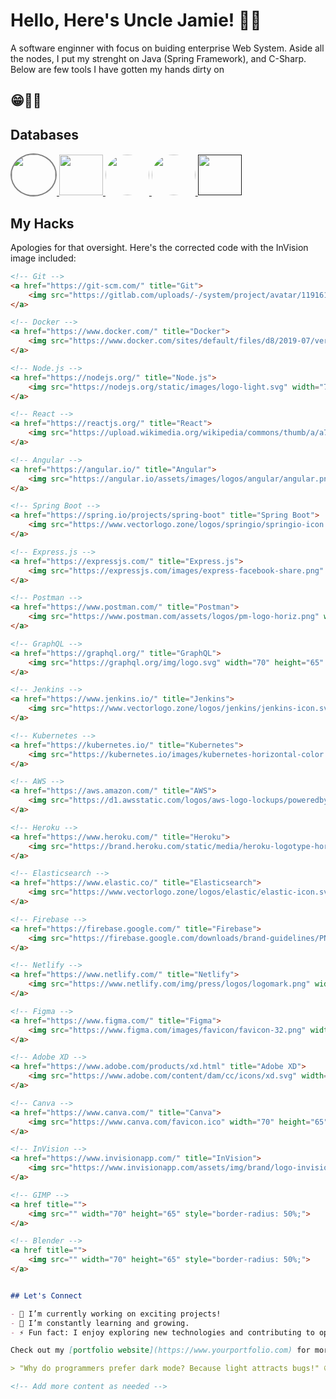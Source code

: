 # Hello, Here's Uncle Jamie! 👋🤗

A software enginner with focus on buiding enterprise Web System.
Aside all the nodes, I put my strenght on Java (Spring Framework), and C-Sharp.
Below are few tools I have gotten my hands dirty on
## 😁👨‍💻

## Databases

<a href="https://www.mongodb.com/">
    <img src="https://p7.hiclipart.com/preview/63/19/815/mongodb-database-nosql-postgresql-mongo.jpg" width="70" height="65" style="border: 2px solid  gray; border-radius: 50%;"/>
</a>
<a href="https://www.mysql.com/">
    <img src="https://dev.mysql.com/common/logos/mysql-logo.svg" width="70" height="65" style="border-radius: 50"/>
</a>
<a href="https://www.postgresql.org/">
    <img src="https://www.postgresql.org/media/img/about/press/elephant.png" width="70" height="65" style="border-radius: 50%"/>
</a>
<a href="https://redis.io/">
    <img src="https://redis.com/wp-content/themes/wpx/assets/images/logo-redis.svg?auto=webp&quality=85,75&width=120" width="70" height="65" style="border-radius: 50%"/>
</a>
<a href title="">
    <img src="" width="70" height="65" style="border-radius: 50"/>
</a>

## My Hacks
Apologies for that oversight. Here's the corrected code with the InVision image included:

```markdown
<!-- Git -->
<a href="https://git-scm.com/" title="Git">
    <img src="https://gitlab.com/uploads/-/system/project/avatar/11916151/proxy.duckduckgo.com.png" width="100" height="98" style="border-radius: 50%;">
</a>

<!-- Docker -->
<a href="https://www.docker.com/" title="Docker">
    <img src="https://www.docker.com/sites/default/files/d8/2019-07/vertical-logo-monochromatic.png" width="70" height="65" style="border-radius: 50%;">
</a>

<!-- Node.js -->
<a href="https://nodejs.org/" title="Node.js">
    <img src="https://nodejs.org/static/images/logo-light.svg" width="70" height="65" style="border-radius: 50%;">
</a>

<!-- React -->
<a href="https://reactjs.org/" title="React">
    <img src="https://upload.wikimedia.org/wikipedia/commons/thumb/a/a7/React-icon.svg/1280px-React-icon.svg.png" width="70" height="65" style="border-radius: 50%;">
</a>

<!-- Angular -->
<a href="https://angular.io/" title="Angular">
    <img src="https://angular.io/assets/images/logos/angular/angular.png" width="70" height="65" style="border-radius: 50%;">
</a>

<!-- Spring Boot -->
<a href="https://spring.io/projects/spring-boot" title="Spring Boot">
    <img src="https://www.vectorlogo.zone/logos/springio/springio-icon.svg" width="70" height="65" style="border-radius: 50%;">
</a>

<!-- Express.js -->
<a href="https://expressjs.com/" title="Express.js">
    <img src="https://expressjs.com/images/express-facebook-share.png" width="70" height="65" style="border-radius: 50%;">
</a>

<!-- Postman -->
<a href="https://www.postman.com/" title="Postman">
    <img src="https://www.postman.com/assets/logos/pm-logo-horiz.png" width="70" height="65" style="border-radius: 50%;">
</a>

<!-- GraphQL -->
<a href="https://graphql.org/" title="GraphQL">
    <img src="https://graphql.org/img/logo.svg" width="70" height="65" style="border-radius: 50%;">
</a>

<!-- Jenkins -->
<a href="https://www.jenkins.io/" title="Jenkins">
    <img src="https://www.vectorlogo.zone/logos/jenkins/jenkins-icon.svg" width="70" height="65" style="border-radius: 50%;">
</a>

<!-- Kubernetes -->
<a href="https://kubernetes.io/" title="Kubernetes">
    <img src="https://kubernetes.io/images/kubernetes-horizontal-color.png" width="70" height="65" style="border-radius: 50%;">
</a>

<!-- AWS -->
<a href="https://aws.amazon.com/" title="AWS">
    <img src="https://d1.awsstatic.com/logos/aws-logo-lockups/poweredbyaws/PB_AWS_logo_RGB_REV.61d6d5d21582a4427ce8c59e31c10c4bd7e00d68.png" width="70" height="65" style="border-radius: 50%;">
</a>

<!-- Heroku -->
<a href="https://www.heroku.com/" title="Heroku">
    <img src="https://brand.heroku.com/static/media/heroku-logotype-horizontal.81c49462.svg" width="70" height="65" style="border-radius: 50%;">
</a>

<!-- Elasticsearch -->
<a href="https://www.elastic.co/" title="Elasticsearch">
    <img src="https://www.vectorlogo.zone/logos/elastic/elastic-icon.svg" width="70" height="65" style="border-radius: 50%;">
</a>

<!-- Firebase -->
<a href="https://firebase.google.com/" title="Firebase">
    <img src="https://firebase.google.com/downloads/brand-guidelines/PNG/logo-standard.png" width="70" height="65" style="border-radius: 50%;">
</a>

<!-- Netlify -->
<a href="https://www.netlify.com/" title="Netlify">
    <img src="https://www.netlify.com/img/press/logos/logomark.png" width="70" height="65" style="border-radius: 50%;">
</a>

<!-- Figma -->
<a href="https://www.figma.com/" title="Figma">
    <img src="https://www.figma.com/images/favicon/favicon-32.png" width="70" height="65" style="border-radius: 50%;">
</a>

<!-- Adobe XD -->
<a href="https://www.adobe.com/products/xd.html" title="Adobe XD">
    <img src="https://www.adobe.com/content/dam/cc/icons/xd.svg" width="70" height="65" style="border-radius: 50%;">
</a>

<!-- Canva -->
<a href="https://www.canva.com/" title="Canva">
    <img src="https://www.canva.com/favicon.ico" width="70" height="65" style="border-radius: 50%;">
</a>

<!-- InVision -->
<a href="https://www.invisionapp.com/" title="InVision">
    <img src="https://www.invisionapp.com/assets/img/brand/logo-invision.svg" width="70" height="65" style="border-radius: 50%;">
</a>

<!-- GIMP -->
<a href title="">
    <img src="" width="70" height="65" style="border-radius: 50%;">
</a>

<!-- Blender -->
<a href title="">
    <img src="" width="70" height="65" style="border-radius: 50%;">
</a>


## Let's Connect

- 🔭 I’m currently working on exciting projects!
- 🌱 I’m constantly learning and growing.
- ⚡ Fun fact: I enjoy exploring new technologies and contributing to open source.

Check out my [portfolio website](https://www.yourportfolio.com) for more details.

> "Why do programmers prefer dark mode? Because light attracts bugs!" 😄

<!-- Add more content as needed -->
